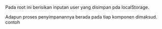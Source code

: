Pada root ini berisikan inputan user yang disimpan pda localStorage.

Adapun proses penyimpanannya berada pada tiap komponen dimaksud.
contoh <CheckButaWarnaPage />